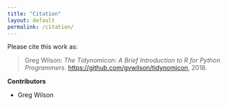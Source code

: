 ```yaml
---
title: "Citation"
layout: default
permalink: /citation/
---
```


Please cite this work as:

> Greg Wilson: *The Tidynomicon: A Brief Introduction to R for Python Programmers.*
> <https://github.com/gvwilson/tidynomicon>, 2018.

**Contributors**

-   Greg Wilson
